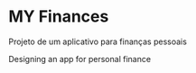 # MY Finances

Projeto de um aplicativo para finanças pessoais

Designing an app for personal finance
